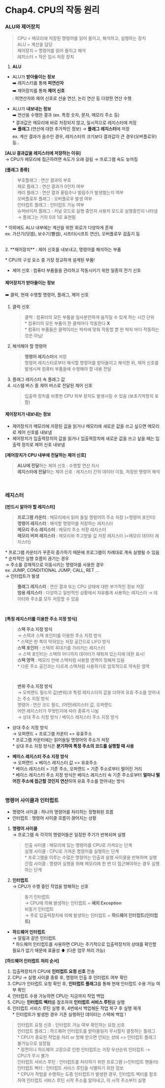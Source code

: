 # Chap4. CPU의 작동 원리

### ALU와 제어장치

> CPU = 메모리에 저장된 명령어를 읽어 들이고, 해석하고, 실행하는 장치  
> ALU = 계산을 담당  
> 제어장치 = 명령어를 읽어 들이고 해석  
> 레지스터 = 작은 임시 저장 장치

1. **ALU**

- ALU가 **받아들이는 정보**  
  ➡️ 레지스터를 통해 **피연산자**  
  ➡️ 제어장치를 통해 **제어 신호**  
  : 피연산자와 제어 신호로 산술 연산, 논리 연산 등 다양한 연산 수행

- ALU가 **내보내는 정보**  
  ➡️ 연산을 수행한 결과 (ex. 특정 숫자, 문자, 메모리 주소 등)  
  \* 결과값은 메모리에 바로 저장되지 않고, 일시적으로 레지스터에 저장  
  ➡️ **플래그** (연산에 대한 추가적인 정보) → **플래그 레지스터**에 저장  
  ex. 계산 결과가 음수인 경우, 레지스터의 크기보다 결과값이 큰 경우(오버플로우) 등..

**[ALU 결과값을 레지스터에 저장하는 이유]**  
 → CPU가 메모리에 접근하려면 속도가 오래 걸림 → 프로그램 속도 늦어짐

**[플래그 종류]**

> 부호플래그 : 연산 결과의 부호  
> 제로 플래그 : 연산 결과가 0인지 여부  
> 캐리 플래그 : 연산 결과 올림수나 빌림수가 발생했는지 여부  
> 오버플로우 플래그 : 오버플로우 발생 여부  
> 인터럽트 플래그 : 인터럽트 가능 여부  
> 슈퍼바이저 플래그 : 커널 모드로 실행 중인지 사용자 모드로 실행중인지 나타냄  
> → 플래그는 거의 0과 1로 표현됨

\* 이외에도 ALU 내부에는 계산을 위한 회로가 다양하게 존재  
ex. 가산기(덧셈), 보수기(뺄셈), 시프터(시프트 연산), 오버플로우 검출기 등

<br>
2. **제어장치**  
: 제어 신호를 내보내고, 명령어를 해석하는 부품

\* CPU의 구성 요소 중 가장 정교하게 설계된 부품!

- 제어 신호 : 컴퓨터 부품들을 관리하고 작동시키기 위한 일종의 전기 신호

#### 제어장치가 받아들이는 정보

➡️ 클럭, 현재 수행할 명령어, 플래그, 제어 신호

1. 클럭 신호
   > 클럭 : 컴퓨터의 모든 부품을 일사분란하게 움직일 수 있게 하는 시간 단위  
   > \* 컴퓨터의 모든 부품이 한 클럭마다 작동한다 **X**  
   > \* 컴퓨터 부품들은 클럭이라는 박자에 맞춰 작동할 뿐 한 박자 마다 작동하는 것은 아님!
2. 해석해야 할 명령어
   > **명령어 레지스터**에 저장  
   > 명령어 레지스터로부터 해석할 명령어를 받아들이고 해석한 뒤, 제어 신호를 발생시켜 컴퓨터 부품들에 수행해야 할 내용 전달
3. 플래그 레지스터 속 플래그 값
4. 시스템 버스 중 제어 버스로 전달된 제어 신호
   > 입출력 장치를 비롯한 CPU 외부 장치도 발생시킬 수 있음 (보조기억장치 포함)

#### 제어장치가 내보내는 정보

- 제어장치가 메모리에 저장된 값을 읽거나 메모리에 새로운 값을 쓰고 싶으면 메모리로 제어 신호를 내보냄
- 제어장치가 입출력장치의 값을 읽거나 입출력장치에 새로운 값을 쓰고 싶을 때는 입출력 장치로 제어 신호 내보냄

**[제어장치가 CPU 내부에 전달하는 제어 신호]**

> **ALU에 전달**하는 제어 신호 : 수행할 연산 지시  
> **레지스터에 전달**하는 제어 신호 : 레지스터 간의 데이터 이동, 저장된 명령어 해석

<br>

### 레지스터

**[반드시 알아야 할 레지스터]**

> **프로그램 카운터** : 메모리에서 읽어 들일 명령어의 주소 저장 (=명령어 포인터)  
> **명령어 레지스터** : 해석할 명령어를 저장하는 레지스터  
> **메모리 주소 레지스터** : 메모리 주소 저장 레지스터  
> **메모리 버퍼 레지스터** : 메모리와 주고받을 값 저장 레지스터 (=메모리 데이터 레지스터)

\* 프로그램 카운터가 꾸준히 증가하기 때문에 프로그램이 차례대로 계속 실행될 수 있음  
\* 순차적인 실행 흐름이 끊기는 경우  
→ 주소를 강제적으로 이동시키는 명령어를 사용한 경우  
ex. JUMP, CONDITIONAL JUMP, CALL, RET ...  
→ 인터럽트가 발생

> **플래그 레지스터** : 연산 결과 또는 CPU 상태에 대한 부가적인 정보 저장  
> **범용 레지스터** : 다양하고 일반적인 상황에서 자유롭게 사용하는 레지스터 → 데이터와 주소를 모두 저장할 수 있음

<br>

**[특정 레지스터를 이용한 주소 지정 방식]**

> **스택 주소 지정 방식**  
> → 스택과 스택 포인터를 이용한 주소 지정 방식  
> \* 스택은 한 쪽이 막혀있는 저장 공간으로 LIFO 방식  
> **스택 포인터** : 스택의 꼭대기를 가리키는 레지스터  
> → 스택 포인터는 스택의 어디까지 데이터가 채워져 있는지에 대한 표시!  
> **스택 영역** : 메모리 안에 스택처럼 사용할 영역이 정해져 있음  
> \* 다른 주소 공간과는 다르게 스택처럼 사용하기로 암묵적으로 약속된 영역

<br>

> **변위 주소 지정 방식**  
> → 오퍼랜드 필드의 값(변위)과 특정 레지스터의 값을 더하여 유효 주소를 얻어내는 주소 지정 방식  
> 명령어 : 연산 코드 필드, (어떤)레지스터 값, 오퍼랜드  
> 어떤 레지스터가 무엇인지에 따라 종류가 나뉨  
> → 상대 주소 지정 방식 / 베이스 레지스터 주소 지정 방식

- 상대 주소 지정 방식  
  → 오퍼랜드 + 프로그램 카운터 => 유효주소  
  \* 프로그램 카운터에는 읽어들일 명령어의 주소가 저장  
  \* 상대 주소 지정 방식은 **분기하여 특정 주소의 코드를 실행할 때 사용**

- **베이스 레지스터 주소 지정 방식**  
  → 오퍼랜드 + 베이스 레지스터 값 => 유효주소  
  \* 베이스 레지스터 = 기준 주소, 오퍼랜드 = 기준 주소로부터 떨어진 거리  
  \* 베이스 레지스터 주소 지정 방식은 베이스 레지스터 속 기준 주소로부터 **얼마나 떨어진 주소에 접근할 것인지 연산**하여 유효 주소를 얻어내는 방식  
  <br>

### 명령어 사이클과 인터럽트

- 명령어 사이클 : 하나의 명령어를 처리하는 정형화된 흐름
- 인터럽트 : 명령어 사이클 흐름이 끊어지는 상황

1. **명령어 사이클**  
   → 프로그램 속 각각의 명령어들은 일정한 주기가 반복되며 실행

   > 인출 사이클 : 메모리에 있는 명령어를 CPU로 가져오는 단계  
   > 실행 사이클 : CPU로 가져온 명령어를 실행하는 단계  
   > \* 프로그램을 이루는 수많은 명령어는 인출과 실행 사이클을 반복하며 실행  
   > 간접 사이클 : 명령어 실행을 위해 메모리에 한 번 더 접근해야하는 경우 실행하는 단계

2. **인터럽트**  
   → CPU가 수행 중인 작업을 방해하는 신호
   > 동기 인터럽트  
   > → CPU에 의해 발생하는 인터럽트 = **예외 Exception**  
   > 비동기 인터럽트  
   > → 주로 입출력장치에 의해 발생하는 인터럽트 = **하드웨어 인터럽트(인터럽트)**

- **하드웨어 인터럽트**  
  → 알림과 같은 인터럽트  
   \* 하드웨어 인터럽트를 사용하면 CPU는 주기적으로 입출력장치의 상태를 확인할 필요가 없기 때문에 효율성 ⬆️ (다른 업무 처리 가능)

**[하드웨어 인터럽트 처리 순서]**

1. 입출력장치가 CPU에 **인터럽트 요청 신호** 전송
2. CPU -> 실행 사이클 종류 후, 명령어 인출 후 인터럽트 여부 확인
3. CPU가 인터럽트 요청 확인 후, **인터럽트 플래그**를 통해 현재 인터럽트 수용 가능 여부 확인
4. 인터럽트 수용 가능하면 CPU는 지금까지 작업 백업
5. CPU는 **인터럽트 벡터**를 참조하여 **인터럽트 서비스 루틴**을 실행
6. 인터럽트 서비스 루틴 실행 후, 4번에서 백업해둔 작업 복구 후 실행 재개  
   \* 인터럽트가 발생한 경우 기존 실행하던 데이터는 스택에 백업 !

> 인터럽트 요청 신호 : 인터럽트 가능 여부 확인하는 요청 신호  
> 인터럽트 플래그 : 하드웨어 인터럽트를 받아들일지 무시할지 결정하는 플래그  
> \* CPU가 중요한 작업을 처리 or 방해 받으면 안되는 상태 => 인터럽트 플래그 불가능으로 설정됨  
> \* 정전이나 하드웨어 고장으로 인한 인터럽트는 가장 우선순위 인터럽트 -> CPU가 무시 불가  
> 인터럽트 서비스 루틴 : 인터럽트를 처리하기 위한 프로그램 (=인터럽트 핸들러)  
> 인터럽트 벡터 : 인터럽트 서비스 루틴을 식별하기 위한 정보  
> \* CPU가 작업을 수행하는 도중 인터럽트가 발생한 경우, 인터럽트 벡터를 참조하여 인터럽트 서비스 루틴 시작 주소를 알아내고, 이 시작 주소부터 실행
